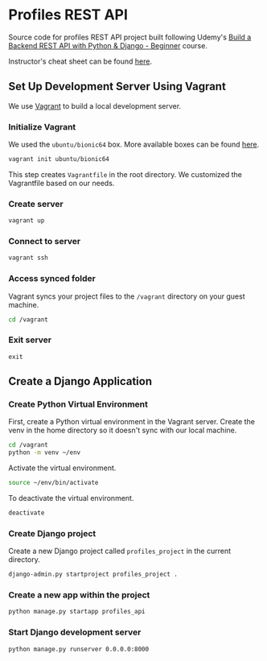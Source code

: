 # Profiles REST API

Source code for profiles REST API project built following Udemy's [Build a Backend REST API with Python & Django - Beginner](https://www.udemy.com/course/django-python/) course.

Instructor's cheat sheet can be found [here](https://github.com/LondonAppDev/build-a-backend-api-python-drf-beginner-cheat-sheet/blob/master/README.md).

## Set Up Development Server Using Vagrant

We use [Vagrant](https://www.vagrantup.com/) to build a local development server.

### Initialize Vagrant
We used the `ubuntu/bionic64` box. More available boxes can be found [here](https://app.vagrantup.com/boxes/search).
```bash
vagrant init ubuntu/bionic64
```
This step creates `Vagrantfile` in the root directory. We customized the Vagrantfile based on our needs.

### Create server
```bash
vagrant up
```
### Connect to server
```bash
vagrant ssh
```
### Access synced folder
Vagrant syncs your project files to the `/vagrant` directory on your guest machine.
```bash
cd /vagrant
```
### Exit server
```
exit
```

## Create a Django Application
### Create Python Virtual Environment 
First, create a Python virtual environment in the Vagrant server. Create the venv in the home directory so it doesn't sync with our local machine.
```bash
cd /vagrant
python -m venv ~/env
```
Activate the virtual environment.
```bash
source ~/env/bin/activate
```
To deactivate the virtual environment.
```bash
deactivate
```
### Create Django project
Create a new Django project called `profiles_project` in the current directory.
```bash
django-admin.py startproject profiles_project .
```
### Create a new app within the project
```bash
python manage.py startapp profiles_api
```
### Start Django development server
```bash
python manage.py runserver 0.0.0.0:8000
```
